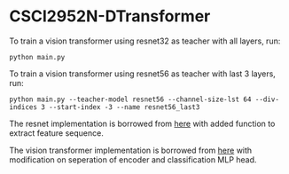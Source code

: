 # CSCI2952N-DTransformer

To train a vision transformer using resnet32 as teacher with all layers, run: 

`python main.py`

To train a vision transformer using resnet56 as teacher with last 3 layers, run:

`python main.py --teacher-model resnet56 --channel-size-lst 64 --div-indices 3 --start-index -3 --name resnet56_last3`


The resnet implementation is borrowed from [here](https://github.com/akamaster/pytorch_resnet_cifar10) with added function to extract feature sequence.

The vision transformer implementation is borrowed from [here](https://github.com/lucidrains/vit-pytorch) with modification on seperation of encoder and classification MLP head.

